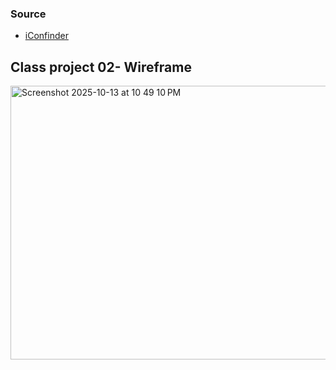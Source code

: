 ### Source
- [iConfinder](https://www.iconfinder.com/)

## Class project 02- Wireframe

<img width="827" height="438" alt="Screenshot 2025-10-13 at 10 49 10 PM" src="https://github.com/user-attachments/assets/63d73808-99b0-48b5-b5cf-addfe6208598" />
